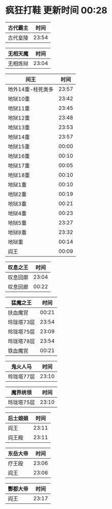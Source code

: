# 疯狂打鞋 更新时间 00:28

| 古代霸主   | 时间    |
|--------|-------|
| 古代皇陵 | 23:54 |

| 无相天魔   | 时间    |
|--------|-------|
| 无相炼狱 | 23:04 |

| 间王   | 时间    |
|--------|-------|
| 地外14重-柱死类多 | 23:57 |
| 地狱10重 | 23:42 |
| 地狱11重 | 23:45 |
| 地狱12重 | 23:48 |
| 地狱13重 | 23:53 |
| 地狱14重 | 23:57 |
| 地狱15重 | 00:00 |
| 地狱16重 | 00:10 |
| 地狱17重 | 00:05 |
| 地狱18重 | 00:10 |
| 地狱1重 | 00:10 |
| 地狱2重 | 00:19 |
| 地狱3重 | 00:21 |
| 地狱4重 | 00:23 |
| 地狱5重 | 23:27 |
| 地狱8重 | 23:32 |
| 地狱重 | 00:14 |
| 阎王 | 00:09 |

| 叹息之王   | 时间    |
|--------|-------|
| 叹息回廓 | 23:04 |
| 叹息回廊 | 00:22 |

| 猛魔之王   | 时间    |
|--------|-------|
| 扶血魔宫 | 00:21 |
| 玲珑塔73层 | 23:54 |
| 玲珑塔75层 | 23:09 |
| 玲珑塔78层 | 23:54 |
| 铁血魔宫 | 00:21 |

| 鬼火人马   | 时间    |
|--------|-------|
| 玲珑塔77层 | 23:10 |

| 魔界统领   | 时间    |
|--------|-------|
| 玲珑塔75层 | 23:10 |

| 后土娘娘   | 时间    |
|--------|-------|
| 阎王 | 23:11 |
| 阎王殿 | 23:11 |

| 东岳大帝   | 时间    |
|--------|-------|
| 疗王殴 | 23:06 |
| 阎王 | 23:06 |

| 酆都大帝   | 时间    |
|--------|-------|
| 阎王 | 23:17 |